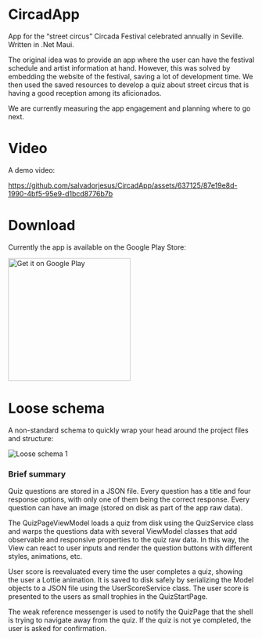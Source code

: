 # CircadApp
App for the “street circus” Circada Festival celebrated annually in Seville. Written in .Net Maui.

The original idea was to provide an app where the user can have the festival schedule and artist information at hand. However, this was solved by embedding the website of the festival, saving a lot of development time. We then used the saved resources to develop a quiz about street circus that is having a good reception among its aficionados.

We are currently measuring the app engagement and planning where to go next.

# Video
A demo video:

https://github.com/salvadorjesus/CircadApp/assets/637125/87e19e8d-1990-4bf5-95e9-d1bcd8776b7b

# Download
Currently the app is available on the Google Play Store:

<a href='https://play.google.com/store/apps/details?id=com.LaSibilaPatrimonio.ElPuertodelosCargadoresaIndias&gl=ES&pcampaignid=pcampaignidMKT-Other-global-all-co-prtnr-py-PartBadge-Mar2515-1'><img width="250" alt='Get it on Google Play' src='https://play.google.com/intl/en_us/badges/static/images/badges/en_badge_web_generic.png'/></a>

# Loose schema
A non-standard schema to quickly wrap your head around the project files and structure:

![Loose schema 1](https://github.com/salvadorjesus/CircadApp/assets/637125/9473148b-036d-49bf-953d-c5b65cb5e6ab)

### Brief summary
Quiz questions are stored in a JSON file. Every question has a title and four response options, with only one of them being the correct response. Every question can have an image (stored on disk as part of the app raw data).

The QuizPageViewModel loads a quiz from disk using the QuizService class and warps the questions data with several ViewModel classes that add observable and responsive properties to the quiz raw data. In this way, the View can react to user inputs and render the question buttons with different styles, animations, etc.

User score is reevaluated every time the user completes a quiz, showing the user a Lottie animation. It is saved to disk safely by serializing the Model objects to a JSON file using the UserScoreService class. The user score is presented to the users as small trophies in the QuizStartPage.

The weak reference messenger is used to notify the QuizPage that the shell is trying to navigate away from the quiz. If the quiz is not ye completed, the user is asked for confirmation.

